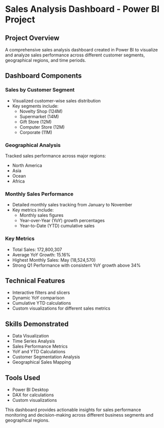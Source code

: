 # Sales Analysis Dashboard - Power BI Project

## Project Overview
A comprehensive sales analysis dashboard created in Power BI to visualize and analyze sales performance across different customer segments, geographical regions, and time periods.

## Dashboard Components

### Sales by Customer Segment
- Visualized customer-wise sales distribution
- Key segments include:
  - Novelty Shop (124M)
  - Supermarket (14M)
  - Gift Store (12M)
  - Computer Store (12M)
  - Corporate (11M)

### Geographical Analysis
Tracked sales performance across major regions:
- North America
- Asia
- Ocean
- Africa

### Monthly Sales Performance
- Detailed monthly sales tracking from January to November
- Key metrics include:
  - Monthly sales figures
  - Year-over-Year (YoY) growth percentages
  - Year-to-Date (YTD) cumulative sales

### Key Metrics
- Total Sales: 172,800,307
- Average YoY Growth: 15.16%
- Highest Monthly Sales: May (18,524,570)
- Strong Q1 Performance with consistent YoY growth above 34%

## Technical Features
- Interactive filters and slicers
- Dynamic YoY comparison
- Cumulative YTD calculations
- Custom visualizations for different sales metrics

## Skills Demonstrated
- Data Visualization
- Time Series Analysis
- Sales Performance Metrics
- YoY and YTD Calculations
- Customer Segmentation Analysis
- Geographical Sales Mapping

## Tools Used
- Power BI Desktop
- DAX for calculations
- Custom visualizations

This dashboard provides actionable insights for sales performance monitoring and decision-making across different business segments and geographical regions.

